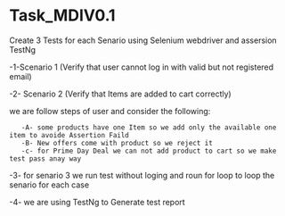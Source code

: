 # Task_MDIV0.1
Create 3 Tests for each Senario using Selenium  webdriver and assersion TestNg

-1-Scenario 1 (Verify that user cannot log in with valid but not registered email)

-2- Scenario 2 (Verify that Items are added to cart correctly)

   we are follow steps of user and consider the following:
   
       -A- some products have one Item so we add only the available one item to avoide Assertion Faild
       -B- New offers come with product so we reject it
       -c- for Prime Day Deal we can not add product to cart so we make test pass anay way 
-3- for senario 3 we run test without loging and roun for loop to loop the senario for each case 

-4- we are using TestNg to Generate test report  
